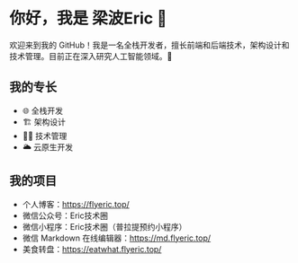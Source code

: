 # 你好，我是 梁波Eric 👋

欢迎来到我的 GitHub！我是一名全栈开发者，擅长前端和后端技术，架构设计和技术管理。目前正在深入研究人工智能领域。🤖

## 我的专长
- 🌐 全栈开发
- 🏗️ 架构设计
- 👨‍💼 技术管理
- 🌥️ 云原生开发

## 我的项目
- 个人博客：https://flyeric.top/
- 微信公众号：Eric技术圈
- 微信小程序：Eric技术圈（普拉提预约小程序）
- 微信 Markdown 在线编辑器：https://md.flyeric.top/
- 美食转盘：https://eatwhat.flyeric.top/
